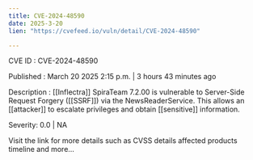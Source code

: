 ```yaml
---
title: CVE-2024-48590
date: 2025-3-20
lien: "https://cvefeed.io/vuln/detail/CVE-2024-48590"

---
```


CVE ID : CVE-2024-48590

Published :  March 20
2025
2:15 p.m. | 3 hours
43 minutes ago

Description : [[Inflectra]] SpiraTeam 7.2.00 is vulnerable to Server-Side Request Forgery ([[SSRF]]) via the NewsReaderService. This allows an [[attacker]] to escalate privileges and obtain [[sensitive]] information.

Severity: 0.0 | NA

Visit the link for more details
such as CVSS details
affected products
timeline
and more...
